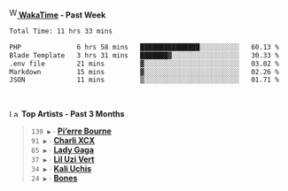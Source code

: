 <img src="https://github.com/dxnter/dxnter/assets/17434202/67b21fa4-d36d-46f9-9dec-f23d976b00ef" alt="WakaTime Logo" width="14" height="18"/><a href="https://wakatime.com/@dxnter" target="_blank"><strong> WakaTime</strong></a><strong> - Past Week</strong>

<!--START_SECTION:waka-->

```txt
Total Time: 11 hrs 33 mins

PHP              6 hrs 58 mins   ███████████████░░░░░░░░░░   60.13 %
Blade Template   3 hrs 31 mins   ███████▓░░░░░░░░░░░░░░░░░   30.33 %
.env file        21 mins         ▓░░░░░░░░░░░░░░░░░░░░░░░░   03.02 %
Markdown         15 mins         ▓░░░░░░░░░░░░░░░░░░░░░░░░   02.26 %
JSON             11 mins         ▒░░░░░░░░░░░░░░░░░░░░░░░░   01.71 %
```

<!--END_SECTION:waka-->

<br/>

<!--START_LASTFM_ARTISTS:{"period": "3month", "rows": 6}-->
<a href="https://last.fm" target="_blank"><img src="https://user-images.githubusercontent.com/17434202/215290617-e793598d-d7c9-428f-9975-156db1ba89cc.svg" alt="Last.fm Logo" width="18" height="13"/></a> **Top Artists - Past 3 Months**

> `139 ▶️` ∙ **[Pi’erre Bourne](https://www.last.fm/music/Pi%E2%80%99erre+Bourne)**<br/>
> `91 ▶️` ∙ **[Charli XCX](https://www.last.fm/music/Charli+XCX)**<br/>
> `65 ▶️` ∙ **[Lady Gaga](https://www.last.fm/music/Lady+Gaga)**<br/>
> `37 ▶️` ∙ **[Lil Uzi Vert](https://www.last.fm/music/Lil+Uzi+Vert)**<br/>
> `34 ▶️` ∙ **[Kali Uchis](https://www.last.fm/music/Kali+Uchis)**<br/>
> `24 ▶️` ∙ **[Bones](https://www.last.fm/music/Bones)**<br/>
<!--END_LASTFM_ARTISTS-->
